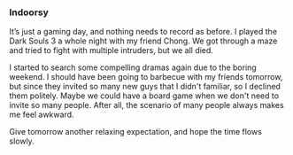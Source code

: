 ### Indoorsy
It’s just a gaming day, and nothing needs to record as before. I played the Dark Souls 3 a whole night with my friend Chong. We got through a maze and tried to fight with multiple intruders, but we all died.

I started to search some compelling dramas again due to the boring weekend. I should have been going to barbecue with my friends tomorrow, but since they invited so many new guys that I didn't familiar, so I declined them politely. Maybe we could have a board game when we don't need to invite so many people.  After all, the scenario of many people always makes me feel awkward.

Give tomorrow another relaxing expectation, and hope the time flows slowly.
